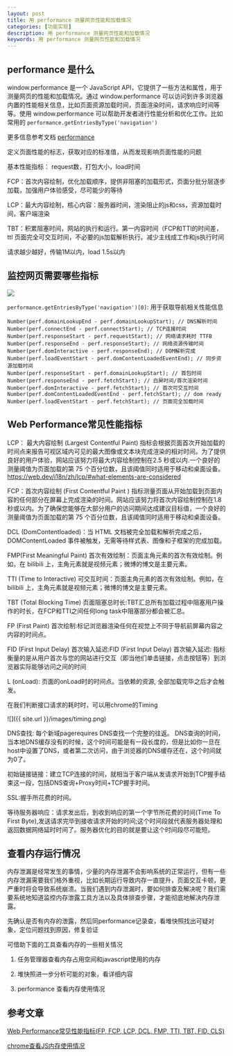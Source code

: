 ```yaml
---
layout: post
title: 用 performance 测量网页性能和加载情况
categories: [功能实现]
description: 用 performance 测量网页性能和加载情况
keywords: 用 performance 测量网页性能和加载情况
---
```


## performance 是什么
window.performance 是一个 JavaScript API，它提供了一些方法和属性，用于测量网页的性能和加载情况。通过 window.performance 可以访问到许多浏览器内置的性能相关信息，比如页面资源加载时间，页面渲染时间，请求响应时间等等。使用 window.performance 可以帮助开发者进行性能分析和优化工作。比如常用的 `performance.getEntriesByType('navigation')`

更多信息参考文档 [performance](https://developer.mozilla.org/en-US/docs/Web/API/Performance_API) 

定义页面性能的标志，获取对应的标准值，从而发现影响页面性能的问题

基本性能指标： request数，打包大小，load时间

FCP：首次内容绘制，优化加载顺序，提供非阻塞的加载形式，页面分批分层逐步加载，加强用户体验感受，尽可能少的等待

LCP：最大内容绘制，核心内容：服务器时间，渲染阻止的js和css，资源加载时间，客户端渲染

TBT：积累阻塞时间，网站的执行和运行。第一内容时间（FCP和TTI的时间差，ttl 页面完全可交互时间，不必要的js加载解析执行。减少主线成工作和js执行时间

请求越少越好，传输1M以内，load 1.5s以内

## 监控网页需要哪些指标

<img src='https://developer.mozilla.org/en-US/docs/Web/API/PerformanceNavigationTiming/timestamp-diagram.svg'/>


`performance.getEntriesByType('navigation')[0]`: 用于获取导航相关性能信息

```
Number(perf.domainLookupEnd - perf.domainLookupStart); // DNS解析时间
Number(perf.connectEnd - perf.connectStart); // TCP连接时间
Number(perf.responseStart - perf.requestStart); // 网络请求耗时 TTFB
Number(perf.responseEnd - perf.responseStart); // 网络资源传输时间
Number(perf.domInteractive - perf.responseEnd); // DOM解析完成
Number(perf.loadEventStart - perf.domContentLoadedEventEnd); // 同步资源加载时间
Number(perf.responseStart - perf.domainLookupStart); // 首包时间
Number(perf.responseEnd - perf.fetchStart); // 白屏时间/首次渲染时间
Number(perf.domInteractive - perf.fetchStart); // 首次可交互时间
Number(perf.domContentLoadedEventEnd - perf.fetchStart); // dom ready
Number(perf.loadEventStart - perf.fetchStart); // 页面完全加载时间
```

## Web Performance常见性能指标

LCP： 最大内容绘制 (Largest Contentful Paint) 指标会根据页面首次开始加载的时间点来报告可视区域内可见的最大图像或文本块完成渲染的相对时间。为了提供良好的用户体验，网站应该努力将最大内容绘制控制在2.5 秒或以内.一个良好的测量阈值为页面加载的第 75 个百分位数，且该阈值同时适用于移动和桌面设备。https://web.dev/i18n/zh/lcp/#what-elements-are-considered

FCP：首次内容绘制 (First Contentful Paint ) 指标测量页面从开始加载到页面内容的任何部分在屏幕上完成渲染的时间。网站应该努力将首次内容绘制控制在1.8 秒或以内。为了确保您能够在大部分用户的访问期间达成建议目标值，一个良好的测量阈值为页面加载的第 75 个百分位数，且该阈值同时适用于移动和桌面设备。

DCL (DomContentloaded)：当 HTML 文档被完全加载和解析完成之后，DOMContentLoaded 事件被触发，无需等待样式表、图像和子框架的完成加载。

FMP(First Meaningful Paint) 首次有效绘制：页面主角元素的首次有效绘制。例如，在 bilibili 上，主角元素就是视频元素；微博的博文是主要元素。

TTI (Time to Interactive) 可交互时间：页面主角元素的首次有效绘制。例如，在 bilibili 上，主角元素就是视频元素；微博的博文是主要元素。

TBT (Total Blocking Time) 页面阻塞总时长:TBT汇总所有加载过程中阻塞用户操作的时长，在FCP和TTI之间任何long task中阻塞部分都会被汇总。

FP (First Paint) 首次绘制:标记浏览器渲染任何在视觉上不同于导航前屏幕内容之内容的时间点。

FID (First Input Delay) 首次输入延迟:FID (First Input Delay) 首次输入延迟: 指标衡量的是从用户首次与您的网站进行交互（即当他们单击链接，点击按钮等）到浏览器实际能够访问之间的时间

L (onLoad): 页面的onLoad时的时间点。当依赖的资源, 全部加载完毕之后才会触发。

在我们判断接口请求的耗时时，可以用chrome的Timing

![]({{ site.url }}/images/timing.png)


DNS查找: 每个新域pagerequires DNS查找一个完整的往返。 DNS查询的时间，当本地DNS缓存没有的时候，这个时间可能是有一段长度的，但是比如你一旦在host中设置了DNS，或者第二次访问，由于浏览器的DNS缓存还在，这个时间就为0了。

初始链接链接：建立TCP连接的时间，就相当于客户端从发请求开始到TCP握手结束这一段，包括DNS查询+Proxy时间+TCP握手时间。

SSL:握手所花费的时间。

等待服务器响应：请求发出后，到收到响应的第一个字节所花费的时间(Time To First Byte),发送请求完毕到接收请求开始的时间;这个时间段就代表服务器处理和返回数据网络延时时间了。服务器优化的目的就是要让这个时间段尽可能短。
## 查看内存运行情况
内存泄漏是经常发生的事情，少量的内存泄漏不会影响系统的正常运行，但有一些内存泄漏需要我们格外重视，比如长期运行导致内存一直提升，页面交互卡顿，更严重时将会导致系统崩溃。当我们遇到内存泄漏时，要如何排查及解决呢？我们需要系统地知道监控内存泄露工具方法以及具体排查步骤，才能彻底地解决内存泄露。

先确认是否有内存的泄露，然后同performance记录查，看堆快照找出可疑对象，定位问题找到原因，修复验证

可借助下面的工具查看内存的一些相关情况

1. 任务管理器查看内存占用空间和javascript使用的内存

2. 堆快照进一步分析可能的对象，看详细内容

3. performance 查看内存使用情况

## 参考文章
[Web Performance常见性能指标(FP, FCP, LCP, DCL, FMP, TTI, TBT, FID, CLS)](https://songyazhao.github.io/2020/11/02/Web%20Performance%E5%B8%B8%E8%A7%81%E6%80%A7%E8%83%BD%E6%8C%87%E6%A0%87/)

[chrome查看JS内存使用情况](https://www.cnblogs.com/liuzhaoting/articles/13182118.html)
